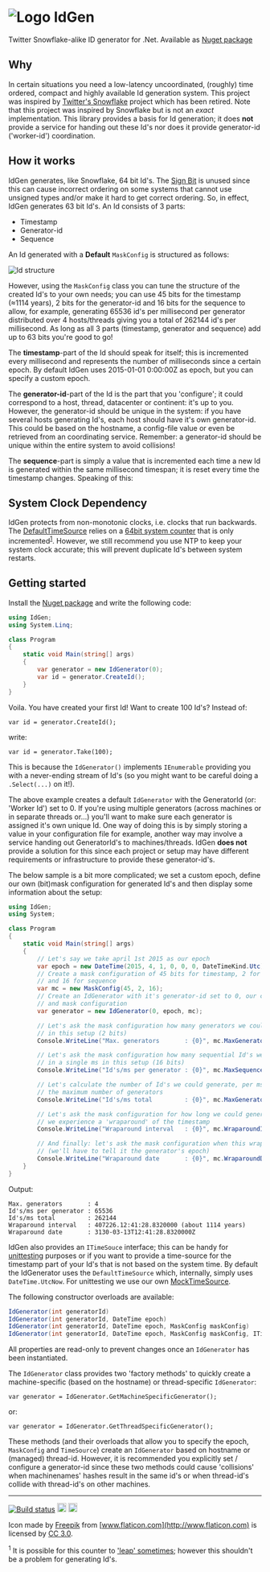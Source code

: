 # ![Logo](https://raw.githubusercontent.com/RobThree/IdGen/master/IdGenDocumentation/icons/Help.png) IdGen
Twitter Snowflake-alike ID generator for .Net. Available as [Nuget package](https://www.nuget.org/packages/IdGen)

## Why

In certain situations you need a low-latency uncoordinated, (roughly) time ordered, compact and highly available Id generation system. This project was inspired by [Twitter's Snowflake](https://github.com/twitter/snowflake) project which has been retired. Note that this project was inspired by Snowflake but is not an *exact* implementation. This library provides a basis for Id generation; it does **not** provide a service for handing out these Id's nor does it provide generator-id ('worker-id') coordination.

## How it works

IdGen generates, like Snowflake, 64 bit Id's. The [Sign Bit](https://en.wikipedia.org/wiki/Sign_bit) is unused since this can cause incorrect ordering on some systems that cannot use unsigned types and/or make it hard to get correct ordering. So, in effect, IdGen generates 63 bit Id's. An Id consists of 3 parts:

* Timestamp
* Generator-id
* Sequence 

An Id generated with a **Default** `MaskConfig` is structured as follows: 

![Id structure](https://raw.githubusercontent.com/RobThree/IdGen/master/IdGenDocumentation/Media/structure.png)

However, using the `MaskConfig` class you can tune the structure of the created Id's to your own needs; you can use 45 bits for the timestamp (≈1114 years), 2 bits for the generator-id and 16 bits for the sequence to allow, for example, generating 65536 id's per millisecond per generator distributed over 4 hosts/threads giving you a total of 262144 id's per millisecond. As long as all 3 parts (timestamp, generator and sequence) add up to 63 bits you're good to go!

The **timestamp**-part of the Id should speak for itself; this is incremented every millisecond and represents the number of milliseconds since a certain epoch. By default IdGen uses 2015-01-01 0:00:00Z as epoch, but you can specify a custom epoch.

The **generator-id**-part of the Id is the part that you 'configure'; it could correspond to a host, thread, datacenter or continent: it's up to you. However, the generator-id should be unique in the system: if you have several hosts generating Id's, each host should have it's own generator-id. This could be based on the hostname, a config-file value or even be retrieved from an coordinating service. Remember: a generator-id should be unique within the entire system to avoid collisions!

The **sequence**-part is simply a value that is incremented each time a new Id is generated within the same millisecond timespan; it is reset every time the timestamp changes. Speaking of this:

## System Clock Dependency

IdGen protects from non-monotonic clocks, i.e. clocks that run backwards. The [DefaultTimeSource](https://github.com/RobThree/IdGen/blob/master/IdGen/DefaultTimeSource.cs) relies on a [64bit system counter](https://msdn.microsoft.com/en-us/library/windows/desktop/ms644904.aspx) that is only incremented<sup>[1](#note1)</sup>. However, we still recommend you use NTP to keep your system clock accurate; this will prevent duplicate Id's between system restarts.

## Getting started

Install the [Nuget package](https://www.nuget.org/packages/IdGen) and write the following code:

```c#
using IdGen;
using System.Linq;

class Program
{
    static void Main(string[] args)
    {
        var generator = new IdGenerator(0);
        var id = generator.CreateId();
    }
}
```

Voila. You have created your first Id! Want to create 100 Id's? Instead of:

`var id = generator.CreateId();`

write:

`var id = generator.Take(100);`

This is because the `IdGenerator()` implements `IEnumerable` providing you with a never-ending stream of Id's (so you might want to be careful doing a `.Select(...)` on it!).

The above example creates a default `IdGenerator` with the GeneratorId (or: 'Worker Id') set to 0. If you're using multiple generators (across machines or in separate threads or...) you'll want to make sure each generator is assigned it's own unique Id. One way of doing this is by simply storing a value in your configuration file for example, another way may involve a service handing out GeneratorId's to machines/threads. IdGen **does not** provide a solution for this since each project or setup may have different requirements or infrastructure to provide these generator-id's.

The below sample is a bit more complicated; we set a custom epoch, define our own (bit)mask configuration for generated Id's and then display some information about the setup:

```c#
using IdGen;
using System;

class Program
{
    static void Main(string[] args)
    {
        // Let's say we take april 1st 2015 as our epoch
        var epoch = new DateTime(2015, 4, 1, 0, 0, 0, DateTimeKind.Utc);
        // Create a mask configuration of 45 bits for timestamp, 2 for generator-id 
        // and 16 for sequence
        var mc = new MaskConfig(45, 2, 16);
        // Create an IdGenerator with it's generator-id set to 0, our custom epoch 
        // and mask configuration
        var generator = new IdGenerator(0, epoch, mc);

        // Let's ask the mask configuration how many generators we could instantiate 
        // in this setup (2 bits)
        Console.WriteLine("Max. generators       : {0}", mc.MaxGenerators);

        // Let's ask the mask configuration how many sequential Id's we could generate 
        // in a single ms in this setup (16 bits)
        Console.WriteLine("Id's/ms per generator : {0}", mc.MaxSequenceIds);

        // Let's calculate the number of Id's we could generate, per ms, should we use
        // the maximum number of generators
        Console.WriteLine("Id's/ms total         : {0}", mc.MaxGenerators * mc.MaxSequenceIds);

        // Let's ask the mask configuration for how long we could generate Id's before
        // we experience a 'wraparound' of the timestamp
        Console.WriteLine("Wraparound interval   : {0}", mc.WraparoundInterval());

        // And finally: let's ask the mask configuration when this wraparound will happen
        // (we'll have to tell it the generator's epoch)
        Console.WriteLine("Wraparound date       : {0}", mc.WraparoundDate(generator.Epoch).ToString("O"));
    }
}
```

Output:
```
Max. generators       : 4
Id's/ms per generator : 65536
Id's/ms total         : 262144
Wraparound interval   : 407226.12:41:28.8320000 (about 1114 years)
Wraparound date       : 3130-03-13T12:41:28.8320000Z
```

IdGen also provides an `ITimeSouce` interface; this can be handy for [unittesting](IdGenTests/IdGenTests.cs) purposes or if you want to provide a time-source for the timestamp part of your Id's that is not based on the system time. By default the IdGenerator uses the `DefaultTimeSource` which, internally, simply uses `DateTime.UtcNow`. For unittesting we use our own [MockTimeSource](IdGenTests/MockTimeSource.cs).

The following constructor overloads are available:

```c#
IdGenerator(int generatorId)
IdGenerator(int generatorId, DateTime epoch)
IdGenerator(int generatorId, DateTime epoch, MaskConfig maskConfig)
IdGenerator(int generatorId, DateTime epoch, MaskConfig maskConfig, ITimeSource timeSource)
```

All properties are read-only to prevent changes once an `IdGenerator` has been instantiated.

The `IdGenerator` class provides two 'factory methods' to quickly create a machine-specific (based on the hostname) or thread-specific `IdGenerator`:

`var generator = IdGenerator.GetMachineSpecificGenerator();`

or:

`var generator = IdGenerator.GetThreadSpecificGenerator();`

These methods (and their overloads that allow you to specify the epoch, `MaskConfig` and `TimeSource`) create an `IdGenerator` based on hostname or (managed) thread-id. However, it is recommended you explicitly set / configure a generator-id since these two methods could cause 'collisions' when machinenames' hashes result in the same id's or when thread-id's collide with thread-id's on other machines.

<hr>

[![Build status](https://ci.appveyor.com/api/projects/status/24wqqq91u0arkf5t)](https://ci.appveyor.com/project/RobIII/idgen) <a href="https://www.nuget.org/packages/IdGen/"><img src="http://img.shields.io/nuget/v/IdGen.svg?style=flat-square" alt="NuGet version" height="18"></a> <a href="https://www.nuget.org/packages/IdGen/"><img src="http://img.shields.io/nuget/dt/IdGen.svg?style=flat-square" alt="NuGet downloads" height="18"></a>

Icon made by [Freepik](http://www.flaticon.com/authors/freepik) from [www.flaticon.com](http://www.flaticon.com) is licensed by [CC 3.0](http://creativecommons.org/licenses/by/3.0/).

<sup><a name="note1">1</a></sup> It is possible for this counter to ['leap' sometimes](https://support.microsoft.com/en-us/kb/274323/en-gb); however this shouldn't be a problem for generating Id's.
